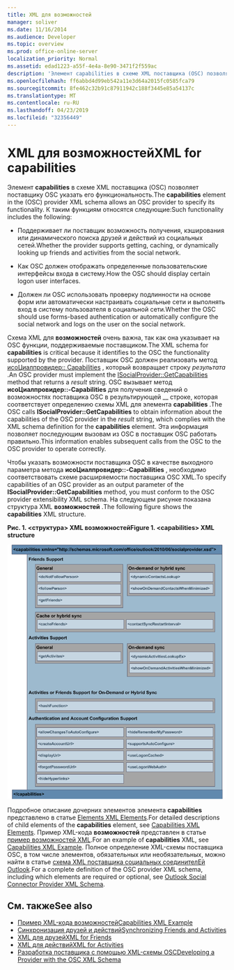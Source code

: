 ```yaml
---
title: XML для возможностей
manager: soliver
ms.date: 11/16/2014
ms.audience: Developer
ms.topic: overview
ms.prod: office-online-server
localization_priority: Normal
ms.assetid: edad1223-a55f-4e4a-8e90-3471f2f559ac
description: 'Элемент capabilities в схеме XML поставщика (OSC) позволяет поставщику OSC указать его функциональность. К таким функциям относятся следующие:'
ms.openlocfilehash: ff6abbd4d99eb542a11e3d64a2015fc0585fca79
ms.sourcegitcommit: 8fe462c32b91c87911942c188f3445e85a54137c
ms.translationtype: MT
ms.contentlocale: ru-RU
ms.lasthandoff: 04/23/2019
ms.locfileid: "32356449"
---
```

# <a name="xml-for-capabilities"></a><span data-ttu-id="22a06-104">XML для возможностей</span><span class="sxs-lookup"><span data-stu-id="22a06-104">XML for capabilities</span></span>

<span data-ttu-id="22a06-105">Элемент **capabilities** в схеме XML поставщика (OSC) позволяет поставщику OSC указать его функциональность.</span><span class="sxs-lookup"><span data-stu-id="22a06-105">The **capabilities** element in the (OSC) provider XML schema allows an OSC provider to specify its functionality.</span></span> <span data-ttu-id="22a06-106">К таким функциям относятся следующие:</span><span class="sxs-lookup"><span data-stu-id="22a06-106">Such functionality includes the following:</span></span> 
  
- <span data-ttu-id="22a06-107">Поддерживает ли поставщик возможность получения, кэширования или динамического поиска друзей и действий из социальных сетей.</span><span class="sxs-lookup"><span data-stu-id="22a06-107">Whether the provider supports getting, caching, or dynamically looking up friends and activities from the social network.</span></span>
    
- <span data-ttu-id="22a06-108">Как OSC должен отображать определенные пользовательские интерфейсы входа в систему.</span><span class="sxs-lookup"><span data-stu-id="22a06-108">How the OSC should display certain logon user interfaces.</span></span>
    
- <span data-ttu-id="22a06-109">Должен ли OSC использовать проверку подлинности на основе форм или автоматически настраивать социальные сети и выполнять вход в систему пользователя в социальной сети.</span><span class="sxs-lookup"><span data-stu-id="22a06-109">Whether the OSC should use forms-based authentication or automatically configure the social network and logs on the user on the social network.</span></span>
    
<span data-ttu-id="22a06-110">Схема XML для **возможностей** очень важна, так как она указывает на OSC функции, поддерживаемые поставщиком.</span><span class="sxs-lookup"><span data-stu-id="22a06-110">The XML schema for **capabilities** is critical because it identifies to the OSC the functionality supported by the provider.</span></span> <span data-ttu-id="22a06-111">Поставщик OSC должен реализовать метод [исоЦиалпровидер:: Capabilities](isocialprovider-getcapabilities.md) , который возвращает строку _результата_ .</span><span class="sxs-lookup"><span data-stu-id="22a06-111">An OSC provider must implement the [ISocialProvider::GetCapabilities](isocialprovider-getcapabilities.md) method that returns a  _result_ string.</span></span> <span data-ttu-id="22a06-112">OSC вызывает метод **исоЦиалпровидер::-Capabilities** для получения сведений о возможностях поставщика OSC в результирующей __ строке, которая соответствует определению схемы XML для элемента **capabilities** .</span><span class="sxs-lookup"><span data-stu-id="22a06-112">The OSC calls **ISocialProvider::GetCapabilities** to obtain information about the capabilities of the OSC provider in the  _result_ string, which complies with the XML schema definition for the **capabilities** element.</span></span> <span data-ttu-id="22a06-113">Эта информация позволяет последующим вызовам из OSC в поставщик OSC работать правильно.</span><span class="sxs-lookup"><span data-stu-id="22a06-113">This information enables subsequent calls from the OSC to the OSC provider to operate correctly.</span></span> 
  
<span data-ttu-id="22a06-114">Чтобы указать возможности поставщика OSC в качестве выходного параметра метода **исоЦиалпровидер::-Capabilities** , необходимо соответствовать схеме расширяемости поставщика OSC XML.</span><span class="sxs-lookup"><span data-stu-id="22a06-114">To specify capabilities of an OSC provider as an output parameter of the **ISocialProvider::GetCapabilities** method, you must conform to the OSC provider extensibility XML schema.</span></span> <span data-ttu-id="22a06-115">На следующем рисунке показана структура XML **возможностей** .</span><span class="sxs-lookup"><span data-stu-id="22a06-115">The following figure shows the **capabilities** XML structure.</span></span> 
  
<span data-ttu-id="22a06-116">**Рис. 1. \<структура\> XML возможностей**</span><span class="sxs-lookup"><span data-stu-id="22a06-116">**Figure 1. \<capabilities\> XML structure**</span></span>

![XML-структура возможностей](media/ol14oscref_Specifyingxmlforcapabilities_image1.gif)
  
<span data-ttu-id="22a06-118">Подробное описание дочерних элементов элемента **capabilities** представлено в статье [Elements XML Elements](capabilities-xml-elements.md).</span><span class="sxs-lookup"><span data-stu-id="22a06-118">For detailed descriptions of child elements of the **capabilities** element, see [Capabilities XML Elements](capabilities-xml-elements.md).</span></span> <span data-ttu-id="22a06-119">Пример XML-кода **возможностей** представлен в статье [пример возможностей XML](capabilities-xml-example.md).</span><span class="sxs-lookup"><span data-stu-id="22a06-119">For an example of **capabilities** XML, see [Capabilities XML Example](capabilities-xml-example.md).</span></span> <span data-ttu-id="22a06-120">Полное определение XML-схемы поставщика OSC, в том числе элементов, обязательных или необязательных, можно найти в статье [схема XML поставщика социальных соединителЕй Outlook](outlook-social-connector-provider-xml-schema.md).</span><span class="sxs-lookup"><span data-stu-id="22a06-120">For a complete definition of the OSC provider XML schema, including which elements are required or optional, see [Outlook Social Connector Provider XML Schema](outlook-social-connector-provider-xml-schema.md).</span></span>
  
## <a name="see-also"></a><span data-ttu-id="22a06-121">См. также</span><span class="sxs-lookup"><span data-stu-id="22a06-121">See also</span></span>

- [<span data-ttu-id="22a06-122">Пример XML-кода возможностей</span><span class="sxs-lookup"><span data-stu-id="22a06-122">Capabilities XML Example</span></span>](capabilities-xml-example.md)  
- [<span data-ttu-id="22a06-123">Синхронизация друзей и действий</span><span class="sxs-lookup"><span data-stu-id="22a06-123">Synchronizing Friends and Activities</span></span>](synchronizing-friends-and-activities.md)  
- [<span data-ttu-id="22a06-124">XML для друзей</span><span class="sxs-lookup"><span data-stu-id="22a06-124">XML for Friends</span></span>](xml-for-friends.md)  
- [<span data-ttu-id="22a06-125">XML для действий</span><span class="sxs-lookup"><span data-stu-id="22a06-125">XML for Activities</span></span>](xml-for-activities.md)
- [<span data-ttu-id="22a06-126">Разработка поставщика с помощью XML-схемы OSC</span><span class="sxs-lookup"><span data-stu-id="22a06-126">Developing a Provider with the OSC XML Schema</span></span>](developing-a-provider-with-the-osc-xml-schema.md)

